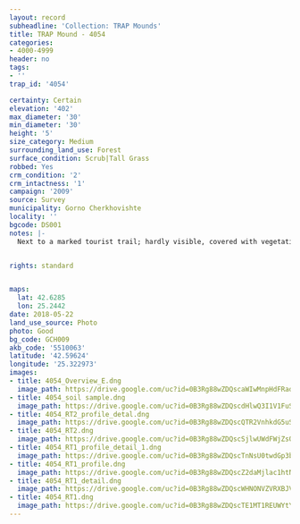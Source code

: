 ```yaml
---
layout: record
subheadline: 'Collection: TRAP Mounds'
title: TRAP Mound - 4054
categories:
- 4000-4999
header: no
tags:
- ''
trap_id: '4054'

certainty: Certain
elevation: '402'
max_diameter: '30'
min_diameter: '30'
height: '5'
size_category: Medium
surrounding_land_use: Forest
surface_condition: Scrub|Tall Grass
robbed: Yes
crm_condition: '2'
crm_intactness: '1'
campaign: '2009'
source: Survey
municipality: Gorno Cherkhovishte
locality: ''
bgcode: DS001
notes: |-
  Next to a marked tourist trail; hardly visible, covered with vegetation, robbers' trench going to the bedrock.


rights: standard


maps:
  lat: 42.6285
  lon: 25.2442
date: 2018-05-22
land_use_source: Photo
photo: Good
bg_code: GCH009
akb_code: '5510063'
latitude: '42.59624'
longitude: '25.322973'
images:
- title: 4054_Overview_E.dng
  image_path: https://drive.google.com/uc?id=0B3Rg88wZDQscaWIwMnpHdFRad2s
- title: 4054_soil sample.dng
  image_path: https://drive.google.com/uc?id=0B3Rg88wZDQscdHlwQ3I1V1FuSTg
- title: 4054_RT2_profile_detal.dng
  image_path: https://drive.google.com/uc?id=0B3Rg88wZDQscQTR2VnhkdG5uSGM
- title: 4054_RT2.dng
  image_path: https://drive.google.com/uc?id=0B3Rg88wZDQscSjlwUWdFWjZsOTg
- title: 4054_RT1_profile_detail_1.dng
  image_path: https://drive.google.com/uc?id=0B3Rg88wZDQscTnNsU0twdGp3b2M
- title: 4054_RT1_profile.dng
  image_path: https://drive.google.com/uc?id=0B3Rg88wZDQscZ2daMjlac1htNEE
- title: 4054_RT1_detail.dng
  image_path: https://drive.google.com/uc?id=0B3Rg88wZDQscWHNONVZVRXBJV28
- title: 4054_RT1.dng
  image_path: https://drive.google.com/uc?id=0B3Rg88wZDQscTE1MT1REUWYtYjQ
---
```

